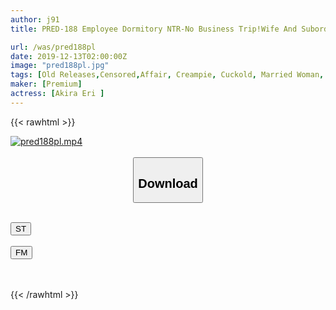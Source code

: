 ```yaml
---
author: j91
title: PRED-188 Employee Dormitory NTR-No Business Trip!Wife And Subordinates Cheating Cum Video ~

url: /was/pred188pl
date: 2019-12-13T02:00:00Z
image: "pred188pl.jpg"
tags: [Old Releases,Censored,Affair, Creampie, Cuckold, Married Woman, Training ]
maker: [Premium]
actress: [Akira Eri ]
---
```



{{< rawhtml >}}

<div class="video" data-videoid="m38m0DeXpzsbjqy">
    <a href="javascript:;">
        <img src="/was/pred188pl/pred188pl.jpg" width="WIDTH" height="HEIGHT" alt="pred188pl.mp4" loading="lazy">
    </a>
</div>

<script type="text/javascript" src="https://j91.asia/asset/on-demand-st.js"></script>

<br>
  <link rel="stylesheet" href="https://j91.asia/asset/bs5.css">
  
  <center>
  <button class="btn btn-primary" type="button" data-bs-toggle="collapse" data-bs-target=".multi-collapse" aria-expanded="false" aria-controls="multiCollapseExample1 multiCollapseExample2"><h2>Download</h2></button></center>
</p>
<div class="row">
  <div class="col">
    <div class="collapse multi-collapse" id="multiCollapseExample1">
      <div class="card card-body">
	      	      <br>
<div class="buttons">  
<a href="https://streamtape.to/v/m38m0DeXpzsbjqy" target="_blank"><button class="btn-hover color-3"><i class="fa fa-download"></i> ST</button></a></div>
    </div>
  </div>
</div>
  <div class="col">
    <div class="collapse multi-collapse" id="multiCollapseExample2">
      <div class="card card-body">
	      <br>
<div class="buttons">
    <a href="https://filemoon.sx/d/baepvpeo68bl" target="_blank"><button class="btn-hover color-8"><i class="fa fa-download"></i> FM</button></a></div>
<br><br>
      </div>
    </div>
  </div>
</div>

{{< /rawhtml >}}